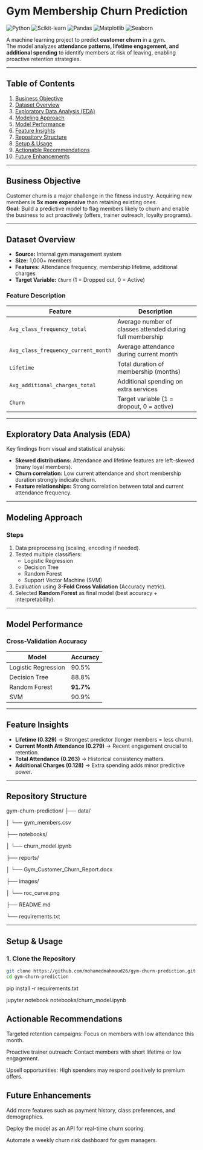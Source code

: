 # Gym Membership Churn Prediction

![Python](https://img.shields.io/badge/Python-3.10-blue.svg) 
![Scikit-learn](https://img.shields.io/badge/Scikit--Learn-1.5-orange.svg) 
![Pandas](https://img.shields.io/badge/Pandas-2.2-yellow.svg) 
![Matplotlib](https://img.shields.io/badge/Matplotlib-3.8-green.svg) 
![Seaborn](https://img.shields.io/badge/Seaborn-0.13-cyan.svg) 

A machine learning project to predict **customer churn** in a gym.  
The model analyzes **attendance patterns, lifetime engagement, and additional spending** to identify members at risk of leaving, enabling proactive retention strategies.

---

## **Table of Contents**
1. [Business Objective](#business-objective)
2. [Dataset Overview](#dataset-overview)
3. [Exploratory Data Analysis (EDA)](#exploratory-data-analysis-eda)
4. [Modeling Approach](#modeling-approach)
5. [Model Performance](#model-performance)
6. [Feature Insights](#feature-insights)
7. [Repository Structure](#repository-structure)
8. [Setup & Usage](#setup--usage)
9. [Actionable Recommendations](#actionable-recommendations)
10. [Future Enhancements](#future-enhancements)

---

## **Business Objective**

Customer churn is a major challenge in the fitness industry. Acquiring new members is **5x more expensive** than retaining existing ones.  
**Goal:** Build a predictive model to flag members likely to churn and enable the business to act proactively (offers, trainer outreach, loyalty programs).

---

## **Dataset Overview**

- **Source:** Internal gym management system  
- **Size:** 1,000+ members  
- **Features:** Attendance frequency, membership lifetime, additional charges  
- **Target Variable:** `Churn` (1 = Dropped out, 0 = Active)

### **Feature Description**

| Feature | Description |
|---------|-------------|
| `Avg_class_frequency_total` | Average number of classes attended during full membership |
| `Avg_class_frequency_current_month` | Average attendance during current month |
| `Lifetime` | Total duration of membership (months) |
| `Avg_additional_charges_total` | Additional spending on extra services |
| `Churn` | Target variable (1 = dropout, 0 = active) |

---

## **Exploratory Data Analysis (EDA)**

Key findings from visual and statistical analysis:

- **Skewed distributions:** Attendance and lifetime features are left-skewed (many loyal members).  
- **Churn correlation:** Low current attendance and short membership duration strongly indicate churn.  
- **Feature relationships:** Strong correlation between total and current attendance frequency.

---

## **Modeling Approach**

### **Steps**
1. Data preprocessing (scaling, encoding if needed).
2. Tested multiple classifiers:
   - Logistic Regression
   - Decision Tree
   - Random Forest
   - Support Vector Machine (SVM)
3. Evaluation using **3-Fold Cross Validation** (Accuracy metric).
4. Selected **Random Forest** as final model (best accuracy + interpretability).

---

## **Model Performance**

### **Cross-Validation Accuracy**

| Model               | Accuracy |
|---------------------|----------|
| Logistic Regression | 90.5%    |
| Decision Tree       | 88.8%    |
| Random Forest       | **91.7%**|
| SVM                 | 90.9%    |

---

## **Feature Insights**

- **Lifetime (0.329)** → Strongest predictor (longer members = less churn).  
- **Current Month Attendance (0.279)** → Recent engagement crucial to retention.  
- **Total Attendance (0.263)** → Historical consistency matters.  
- **Additional Charges (0.128)** → Extra spending adds minor predictive power.

---

## **Repository Structure**

gym-churn-prediction/
├── data/

│ └── gym_members.csv

├── notebooks/

│ └── churn_model.ipynb

├── reports/

│ └── Gym_Customer_Churn_Report.docx

├── images/

│ └── roc_curve.png

├── README.md

└── requirements.txt


---

## **Setup & Usage**

### **1. Clone the Repository**
```bash
git clone https://github.com/mohamedmahmoud26/gym-churn-prediction.git
cd gym-churn-prediction
```
pip install -r requirements.txt

jupyter notebook notebooks/churn_model.ipynb



## **Actionable Recommendations**

Targeted retention campaigns: Focus on members with low attendance this month.

Proactive trainer outreach: Contact members with short lifetime or low engagement.

Upsell opportunities: High spenders may respond positively to premium offers.



## **Future Enhancements**

Add more features such as payment history, class preferences, and demographics.

Deploy the model as an API for real-time churn scoring.

Automate a weekly churn risk dashboard for gym managers.



